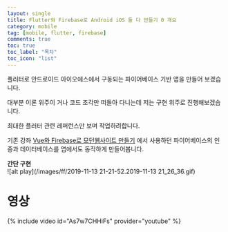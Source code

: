 ```yaml
---
layout: single
title: Flutter와 Firebase로 Android iOS 둘 다 만들기 0 개요
category: mobile
tag: [mobile, flutter, firebase]
comments: true
toc: true
toc_label: "목차"
toc_icon: "list"
---
```


플러터로 안드로이드 아이오에스에서 구동되는 파이어베이스 기반 앱을 만들어 보겠습니다.

대부분 이론 위주이 거나 코드 조각만 떠돌아 다니는데 저는 구현 위주로 진행해보겠습니다.

최대한 플러터 관련 레퍼런스만 보며 작업하려합니다.

기존 강좌 [Vue와 Firebase로 모던웹사이트 만들기](/vf) 에서 사용하던 파이어베이스의 인증과 데이터베이스를 앱에서도 동작하게 만들어봅니다.

**간단 구현**  
![alt play](/images/ff/2019-11-13 21-21-52.2019-11-13 21_26_36.gif)

# 영상

{% include video id="As7w7CHHiFs" provider="youtube" %}
